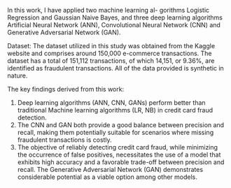 In this work, I have applied two machine learning al- gorithms Logistic Regression and Gaussian Naive Bayes, and three deep learning algorithms Artificial Neural Network (ANN), Convolutional Neural Network (CNN) and Generative Adversarial Network (GAN). 

Dataset: The dataset utilized in this study was obtained from the Kaggle website and comprises around 150,000 e-commerce transactions. The dataset has a total of 151,112 transactions, of which 14,151, or 9.36%, are identified as fraudulent transactions. All of the data provided is synthetic in nature.

The key findings derived from this work:
1) Deep learning algorithms (ANN, CNN, GANs) perform better than traditional Machine learning algorithms (LR, NB) in credit card fraud detection.
2) The CNN and GAN both provide a good balance between precision and recall, making them potentially suitable for scenarios where missing fraudulent transactions is costly.
3) The objective of reliably detecting credit card fraud, while minimizing the occurrence of false positives, necessitates the use of a model that exhibits high accuracy and a favorable trade-off between precision and recall. The Generative Adversarial Network (GAN) demonstrates considerable potential as a viable option among other models.
